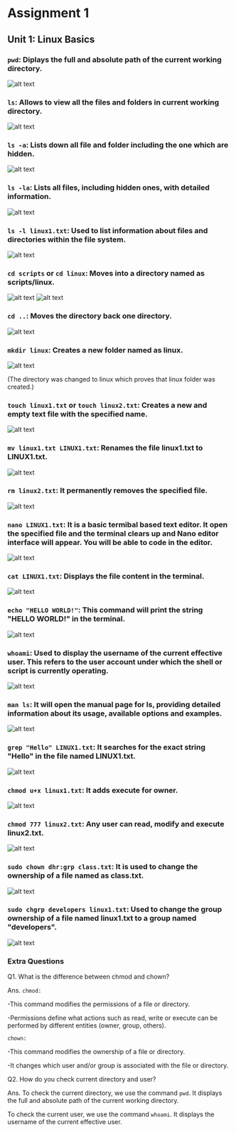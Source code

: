 # Assignment 1
## Unit 1: Linux Basics
### **```pwd```**: Diplays the full and absolute path of the current working directory.

![alt text](image-10.png)

### **```ls```**: Allows to view all the files and folders in current working directory.

![alt text](<Screenshot 2025-09-09 120953.png>)

### **```ls -a```**: Lists down all file and folder including the one which are hidden.

![alt text](<Screenshot1 2025-09-09 120953.png>)

### **```ls -la```**: Lists all files, including hidden ones, with detailed information.

![alt text](image-9.png)

### **```ls -l linux1.txt```**: Used to list information about files and directories within the file system.

![alt text](image-28.png)

### **```cd scripts```** or **```cd linux```**: Moves into a directory named as scripts/linux.

![alt text](image-11.png)
![alt text](image-14.png)

### **```cd ..```**: Moves the directory back one directory.

![alt text](image-12.png)

### **```mkdir linux```**: Creates a new folder named as linux.

![alt text](image-13.png)

(The directory was changed to linux which proves that linux folder was created.)

### **```touch linux1.txt```** or **```touch linux2.txt```**: Creates a new and empty text file with the specified name.

![alt text](image-17.png)

### **```mv linux1.txt LINUX1.txt```**: Renames the file linux1.txt to LINUX1.txt.

![alt text](image-15.png)

### **```rm linux2.txt```**: It permanently removes the specified file.

![alt text](image-16.png)

### **```nano LINUX1.txt```**: It is a basic termibal based text editor. It open the specified file and the terminal clears up and Nano editor interface will appear. You will be able to code in the editor.

![alt text](image-4.png)

### **```cat LINUX1.txt```**: Displays the file content in the terminal.

![alt text](image-18.png)

### **```echo "HELLO WORLD!"```**: This command will print the string "HELLO WORLD!" in the terminal.

![alt text](image-19.png)

### **```whoami```**: Used to display the username of the current effective user. This refers to the user account under which the shell or script is currently operating.

![alt text](image-20.png)

### **```man ls```**: It will open the manual page for ls, providing detailed information about its usage, available options and examples.

![alt text](<Screenshot 2025-09-09 172904-1.png>)

### **```grep "Hello" LINUX1.txt```**: It searches for the exact string "Hello" in the file named LINUX1.txt.

![alt text](image-21.png)

### **```chmod u+x linux1.txt```**: It adds execute for owner.

![alt text](image-23.png)

### **```chmod 777 linux2.txt```**: Any user can read, modify and execute linux2.txt.

![alt text](image-25.png)

### **```sudo chown dhr:grp class.txt```**: It is used to change the ownership of a file named as class.txt.

![alt text](image-26.png)

### **```sudo chgrp developers linux1.txt```**: Used to change the group ownership of a file named linux1.txt to a group named "developers".

![alt text](image-27.png)

### **Extra Questions**

Q1. What is the difference between chmod and chown?

Ans. ```chmod:``` 

-This command modifies the permissions of a file or directory. 

-Permissions define what actions such as read, write or execute can be performed by different entities (owner, group, others).

```chown:``` 

-This command modifies the ownership of a file or directory. 

-It changes which user and/or group is associated with the file or directory.

Q2. How do you check current directory and user?

Ans. To check the current directory, we use the command ```pwd```. It displays the full and absolute path of the current working directory.

To check the current user, we use the command ```whoami```. It displays the username of the current effective user.


